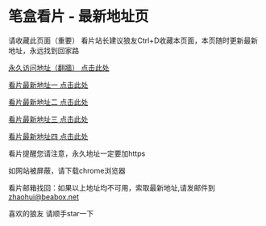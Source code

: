 # 笔盒看片 - 最新地址页

请收藏此页面（重要）
看片站长建议狼友Ctrl+D收藏本页面，本页随时更新最新地址，永远找到回家路

[永久访问地址（翻牆） 点击此处](https://beabox.net/)

[看片最新地址一 点击此处](https://bhm8v7a4y5b5.shop)

[看片最新地址二 点击此处](https://bhd0m3a3k3z7.shop)

[看片最新地址三 点击此处](https://bhz1t4o2r2k7.shop)

[看片最新地址四 点击此处](https://bhp1h3g9i1v5.shop)

看片提醒您请注意，永久地址一定要加https

如网站被屏蔽，请下载chrome浏览器

看片邮箱找回：如果以上地址均不可用，索取最新地址,请发邮件到 zhaohui@beabox.net

喜欢的狼友 请顺手star一下